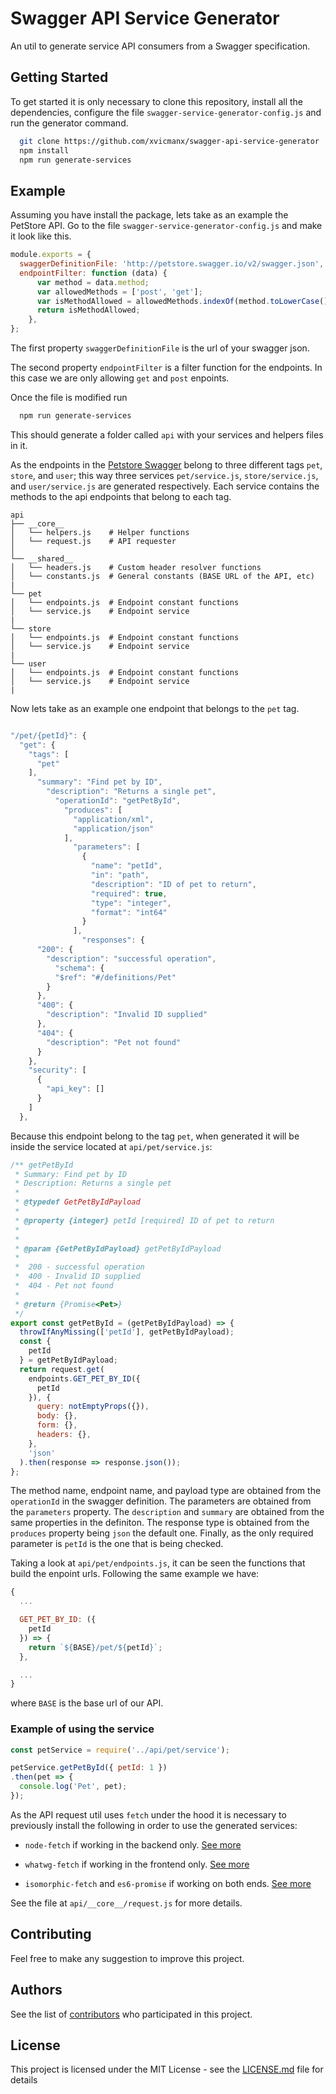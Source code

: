 # Swagger API Service Generator

An util to generate service API consumers from a Swagger specification.

## Getting Started

To get started it is only necessary to clone this repository, install all the dependencies, configure the file `swagger-service-generator-config.js` and 
run the generator command.

```bash
  git clone https://github.com/xvicmanx/swagger-api-service-generator
  npm install
  npm run generate-services
```


## Example

Assuming you have install the package, lets take as an example the PetStore API.
Go to the file
`swagger-service-generator-config.js`
and make it look like this.

 

```js
module.exports = {
  swaggerDefinitionFile: 'http://petstore.swagger.io/v2/swagger.json',
  endpointFilter: function (data) {
      var method = data.method;
      var allowedMethods = ['post', 'get'];
      var isMethodAllowed = allowedMethods.indexOf(method.toLowerCase()) >= 0;
      return isMethodAllowed;
    },
};

```

The first property `swaggerDefinitionFile` is the url of your swagger json.

The second property `endpointFilter` is a filter function for the endpoints. In this case we are only allowing `get` and `post` enpoints.

Once the file is modified run

```bash
  npm run generate-services
```
This should generate a folder called `api` with your services and helpers files in it.

As the endpoints in the [Petstore Swagger](http://petstore.swagger.io/v2/swagger.json) belong to three different tags `pet`, `store`, and `user`; this way three services `pet/service.js`, `store/service.js`, and `user/service.js` are generated respectively. Each service contains the methods to the api endpoints that belong to each tag.

```
api
├── __core__
│   └── helpers.js    # Helper functions
│   └── request.js    # API requester
│ 
└── __shared__
│   └── headers.js    # Custom header resolver functions
│   └── constants.js  # General constants (BASE URL of the API, etc)
|
└── pet
│   └── endpoints.js  # Endpoint constant functions
│   └── service.js    # Endpoint service
|
└── store
│   └── endpoints.js  # Endpoint constant functions
│   └── service.js    # Endpoint service
|
└── user
│   └── endpoints.js  # Endpoint constant functions
│   └── service.js    # Endpoint service
|
```


Now lets take as an example one endpoint that belongs to the `pet` tag.

```js

"/pet/{petId}": {
  "get": {
    "tags": [
      "pet"
    ],
      "summary": "Find pet by ID",
        "description": "Returns a single pet",
          "operationId": "getPetById",
            "produces": [
              "application/xml",
              "application/json"
            ],
              "parameters": [
                {
                  "name": "petId",
                  "in": "path",
                  "description": "ID of pet to return",
                  "required": true,
                  "type": "integer",
                  "format": "int64"
                }
              ],
                "responses": {
      "200": {
        "description": "successful operation",
          "schema": {
          "$ref": "#/definitions/Pet"
        }
      },
      "400": {
        "description": "Invalid ID supplied"
      },
      "404": {
        "description": "Pet not found"
      }
    },
    "security": [
      {
        "api_key": []
      }
    ]
  },
```

Because this endpoint belong to the tag `pet`, when generated it will be inside the service
located at `api/pet/service.js`:

```js
/** getPetById
 * Summary: Find pet by ID
 * Description: Returns a single pet
 * 
 * @typedef GetPetByIdPayload
 * 
 * @property {integer} petId [required] ID of pet to return
 * 
 * 
 * @param {GetPetByIdPayload} getPetByIdPayload
 *
 *  200 - successful operation
 *  400 - Invalid ID supplied
 *  404 - Pet not found
 *
 * @return {Promise<Pet>}
 */
export const getPetById = (getPetByIdPayload) => {
  throwIfAnyMissing(['petId'], getPetByIdPayload);
  const {
    petId
  } = getPetByIdPayload;
  return request.get(
    endpoints.GET_PET_BY_ID({
      petId
    }), {
      query: notEmptyProps({}),
      body: {},
      form: {},
      headers: {},
    },
    'json'
  ).then(response => response.json());
};
```

The method name, endpoint name, and payload type are obtained from the `operationId` in the swagger definition. The parameters are obtained  from the `parameters` property. The
`description` and `summary` are obtained from the same properties in the definiton.
The response type is obtained from the  `produces` property being `json` the default one.
Finally, as the only required parameter is `petId` is the one that is being checked.

Taking a look at `api/pet/endpoints.js`, it can be seen the functions that build the enpoint urls. Following the same example we have:

```js
{
  ...

  GET_PET_BY_ID: ({
    petId
  }) => {
    return `${BASE}/pet/${petId}`;
  },

  ...
}
```

where  `BASE` is the base url of our API.

### Example of using the service

```js
const petService = require('../api/pet/service');

petService.getPetById({ petId: 1 })
.then(pet => {
  console.log('Pet', pet);
});
``` 

As the API request util uses `fetch` under the hood it is necessary to previously install the following in order to use the generated services:
* `node-fetch` if working in the backend only. [See more](https://github.com/bitinn/node-fetch)

* `whatwg-fetch` if working in the frontend only. [See more](https://github.com/github/fetch)

* `isomorphic-fetch` and `es6-promise` if working on both ends. [See more](https://github.com/matthew-andrews/isomorphic-fetch)

See the file at `api/__core__/request.js` for more details.



<!-- ## Deployment

Add additional notes about how to deploy this on a live system -->

## Contributing

Feel free to make any suggestion to improve this project.


## Authors

See the list of [contributors](https://github.com/xvicmanx/swagger-api-service-generator/graphs/contributors) who participated in this project.

## License

This project is licensed under the MIT License - see the [LICENSE.md](LICENSE.md) file for details
